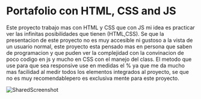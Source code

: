 # Portafolio con HTML, CSS and JS
Este proyecto trabajo mas con HTML y CSS que con JS mi idea es practicar ver las infinitas posibilidades que tienen (HTML,CSS).
Se que la presentacion de este proyecto no es muy accesible ni gustoso a la vista de un usuario normal, este proyecto esta pensado mas en persona que saben de programacion y que puden ver la complejidad con la convinacion de poco codigo en js y mucho en CSS con el manejo del class.
El metodo que use para que sea responsive use en medidas el % ya que me da mucho mas facilidad al medir todos los elementos integrados al proyecto, se que no es muy recomendablepero es exclusiva mente para este proyecto. 



![SharedScreenshot](https://user-images.githubusercontent.com/80985958/234974141-2942ab89-17bf-4356-b9a4-6f0499f2572b.jpg)
